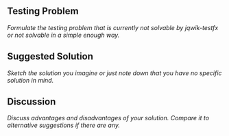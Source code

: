 ## Testing Problem

_Formulate the testing problem that is currently not solvable by _jqwik-testfx_
or not solvable in a simple enough way._

## Suggested Solution

_Sketch the solution you imagine or just note down that you have no specific solution in mind._

## Discussion

_Discuss advantages and disadvantages of your solution. Compare it to alternative
suggestions if there are any._


